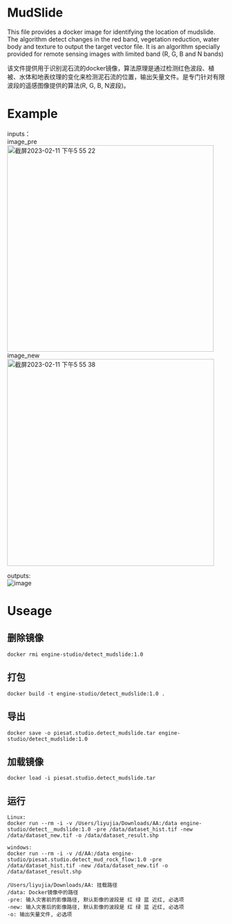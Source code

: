 # MudSlide

This file provides a docker image for identifying the location of mudslide. The algorithm detect changes in the red band, vegetation reduction, water body and texture to output the target vector file. It is an algorithm specially provided for remote sensing images with limited band (R, G, B and N bands)

该文件提供用于识别泥石流的docker镜像，算法原理是通过检测红色波段、植被、水体和地表纹理的变化来检测泥石流的位置，输出矢量文件。是专门针对有限波段的遥感图像提供的算法(R, G, B, N波段)。

# Example
inputs：  
image_pre  
<img width="478" alt="截屏2023-02-11 下午5 55 22" src="https://user-images.githubusercontent.com/21291632/218251873-5e4283b0-d9ba-42f0-87f0-615908e0871a.png">  
image_new  
<img width="479" alt="截屏2023-02-11 下午5 55 38" src="https://user-images.githubusercontent.com/21291632/218251878-bb1b7d73-fa84-48db-9e41-877993f2dd39.png">

outputs:  
![image](https://user-images.githubusercontent.com/21291632/218251673-a36e4e66-8fb8-458f-afd1-eadaab5a5b73.png)


# Useage

## 删除镜像
```shell
docker rmi engine-studio/detect_mudslide:1.0 
```
## 打包
```shell
docker build -t engine-studio/detect_mudslide:1.0 . 
```

## 导出
```shell
docker save -o piesat.studio.detect_mudslide.tar engine-studio/detect_mudslide:1.0
```

## 加载镜像
```shell
docker load -i piesat.studio.detect_mudslide.tar
```

## 运行
```shell
Linux:
docker run --rm -i -v /Users/liyujia/Downloads/AA:/data engine-studio/detect__mudslide:1.0 -pre /data/dataset_hist.tif -new /data/dataset_new.tif -o /data/dataset_result.shp

windows:
docker run --rm -i -v /d/AA:/data engine-studio/piesat.studio.detect_mud_rock_flow:1.0 -pre /data/dataset_hist.tif -new /data/dataset_new.tif -o /data/dataset_result.shp

/Users/liyujia/Downloads/AA: 挂载路径
/data: Docker镜像中的路径
-pre: 输入灾害前的影像路径, 默认影像的波段是 红 绿 蓝 近红, 必选项
-new: 输入灾害后的影像路径, 默认影像的波段是 红 绿 蓝 近红, 必选项
-o: 输出矢量文件, 必选项
```
